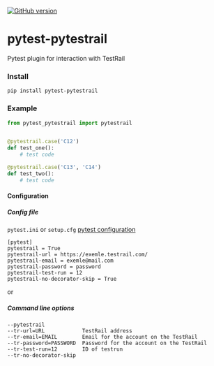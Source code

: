 [![GitHub version](https://badge.fury.io/gh/tolstislon%2Fpytest-pytestrail.svg)](https://badge.fury.io/gh/tolstislon%2Fpytest-pytestrail)

# pytest-pytestrail

Pytest plugin for interaction with TestRail

### Install

```shell
pip install pytest-pytestrail
```

### Example

```python
from pytest_pytestrail import pytestrail


@pytestrail.case('C12')
def test_one():
    # test code

@pytestrail.case('C13', 'C14')
def test_two():
    # test code
```

#### Configuration

##### Config file

`pytest.ini` or `setup.cfg` [pytest configuration](https://docs.pytest.org/en/latest/customize.html)

```
[pytest]
pytestrail = True
pytestrail-url = https://exemle.testrail.com/
pytestrail-email = exemle@mail.com
pytestrail-password = password
pytestrail-test-run = 12
pytestrail-no-decorator-skip = True
```

or

##### Command line options

```
--pytestrail
--tr-url=URL            TestRail address
--tr-email=EMAIL        Email for the account on the TestRail
--tr-password=PASSWORD  Password for the account on the TestRail
--tr-test-run=12        ID of testrun
--tr-no-decorator-skip
```